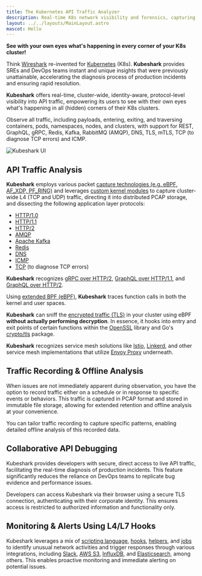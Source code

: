 ```yaml
---
title: The Kubernetes API Traffic Analyzer
description: Real-time K8s network visibility and forensics, capturing and monitoring all traffic and payloads going in, out, and across containers, pods, nodes, and clusters.
layout: ../../layouts/MainLayout.astro
mascot: Hello
---
```


**See with your own eyes what's happening in every corner of your K8s cluster!**

Think [Wireshark](https://www.wireshark.org/) re-invented for [Kubernetes](https://kubernetes.io/) (K8s). **Kubeshark** provides SREs and DevOps teams instant and unique insights that were previously unattainable, accelerating the diagnosis process of production incidents and ensuring rapid resolution. 

**Kubeshark** offers real-time, cluster-wide, identity-aware, protocol-level visibility into API traffic, empowering its users to see with their own eyes what's happening in all (hidden) corners of their K8s clusters.

Observe all traffic, including payloads, entering, exiting, and traversing containers, pods, namespaces, nodes, and clusters, with support for REST, GraphQL, gRPC, Redis, Kafka, RabbitMQ (AMQP), DNS, TLS, mTLS, TCP (to diagnose TCP errors) and ICMP.

![Kubeshark UI](/kubeshark-ui.png)

## API Traffic Analysis

**Kubeshark** employs various packet [capture technologies (e.g. eBPF, AF_XDP, PF_RING)](/en/performance#packet-processing-library) and leverages [custom kernel modules](https://en.wikipedia.org/wiki/Loadable_kernel_module) to capture cluster-wide L4 (TCP and UDP) traffic, directing it into distributed PCAP storage, and dissecting the following application layer protocols:

- [HTTP/1.0](https://datatracker.ietf.org/doc/html/rfc1945)
- [HTTP/1.1](https://datatracker.ietf.org/doc/html/rfc2616)
- [HTTP/2](https://datatracker.ietf.org/doc/html/rfc7540)
- [AMQP](https://www.rabbitmq.com/amqp-0-9-1-reference.html)
- [Apache Kafka](https://kafka.apache.org/protocol)
- [Redis](https://redis.io/topics/protocol)
- [DNS](https://www.iana.org/assignments/dns-parameters/dns-parameters.xhtml)
- [ICMP](https://datatracker.ietf.org/doc/html/rfc792)
- [TCP](https://datatracker.ietf.org/doc/html/rfc9293) (to diagnose TCP errors)

**Kubeshark** recognizes [gRPC over HTTP/2](https://grpc.github.io/grpc/core/md_doc__p_r_o_t_o_c_o_l-_h_t_t_p2.html), [GraphQL over HTTP/1.1](https://graphql.org/learn/serving-over-http/), and [GraphQL over HTTP/2](https://graphql.org/learn/serving-over-http/).

Using [extended BPF (eBPF)](https://en.wikipedia.org/wiki/Berkeley_Packet_Filter), **Kubeshark** traces function calls in both the kernel and user spaces.

**Kubeshark** can sniff the [encrypted traffic (TLS)](https://en.wikipedia.org/wiki/Transport_Layer_Security) in your cluster using eBPF **without actually performing decryption**. In essence, it hooks into entry and exit points of certain functions within the [OpenSSL](https://www.openssl.org/) library and Go's [crypto/tls](https://pkg.go.dev/crypto/tls) package.

**Kubeshark** recognizes service mesh solutions like [Istio](https://istio.io/), [Linkerd](https://linkerd.io/), and other service mesh implementations that utilize [Envoy Proxy](https://www.envoyproxy.io/) underneath.

## Traffic Recording & Offline Analysis

When issues are not immediately apparent during observation, you have the option to record traffic either on a schedule or in response to specific events or behaviors. This traffic is captured in PCAP format and stored in immutable file storage, allowing for extended retention and offline analysis at your convenience.

You can tailor traffic recording to capture specific patterns, enabling detailed offline analysis of this recorded data.

## Collaborative API Debugging

Kubeshark provides developers with secure, direct access to live API traffic, facilitating the real-time diagnosis of production incidents. This feature significantly reduces the reliance on DevOps teams to replicate bug evidence and performance issues.

Developers can access Kubeshark via their browser using a secure TLS connection, authenticating with their corporate identity. This ensures access is restricted to authorized information and functionality only.

## Monitoring & Alerts Using L4/L7 Hooks

Kubeshark leverages a mix of [scripting language](/en/automation_scripting), [hooks](/en/automation_hooks), [helpers](/en/automation_helpers), and [jobs](/en/automation_jobs) to identify unusual network activities and trigger responses through various integrations, including [Slack](/en/integrations_slack), [AWS S3](/en/integrations_aws_s3), [InfluxDB](/en/integrations_influxdb), and [Elasticsearch](/en/integrations_elastic), among others. This enables proactive monitoring and immediate alerting on potential issues.